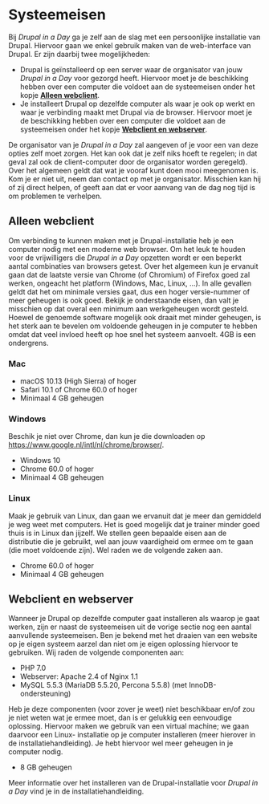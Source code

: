 Systeemeisen
============
Bij *Drupal in a Day* ga je zelf aan de slag met een persoonlijke installatie
van Drupal. Hiervoor gaan we enkel gebruik maken van de web-interface van
Drupal. Er zijn daarbij twee mogelijkheden:

* Drupal is geïnstalleerd op een server waar de organisator van jouw *Drupal in
  a Day* voor gezorgd heeft. Hiervoor moet je de beschikking hebben over een
  computer die voldoet aan de systeemeisen onder het kopje 
  [**Alleen webclient**](#alleen-webclient).
* Je installeert Drupal op dezelfde computer als waar je ook op werkt en waar je
  verbinding maakt met Drupal via de browser. Hiervoor moet je de beschikking
  hebben over een computer die voldoet aan de systeemeisen onder het kopje
  [**Webclient en webserver**](#webclient-en-webserver).

De organisator van je *Drupal in a Day* zal aangeven of je voor een van deze 
opties zelf moet zorgen. Het kan ook dat je zelf niks hoeft te regelen; in dat
geval zal ook de client-computer door de organisator worden geregeld). Over het
algemeen geldt dat wat je vooraf kunt doen mooi meegenomen is. Kom je er niet
uit, neem dan contact op met je organisator. Misschien kan hij of zij direct
helpen, of geeft aan dat er voor aanvang van de dag nog tijd is om problemen te
verhelpen.

Alleen webclient
----------------
Om verbinding te kunnen maken met je Drupal-installatie heb je een computer
nodig met een moderne web browser. Om het leuk te houden voor de vrijwilligers
die *Drupal in a Day* opzetten wordt er een beperkt aantal combinaties van
browsers getest. Over het algemeen kun je ervanuit gaan dat de laatste versie
van Chrome (of Chromium) of Firefox goed zal werken, ongeacht het platform
(Windows, Mac, Linux, ...). In alle gevallen geldt dat het om minimale versies
gaat, dus een hoger versie-nummer of meer geheugen is ook goed. Bekijk je
onderstaande eisen, dan valt je misschien op dat overal een minimum aan
werkgeheugen wordt gesteld. Hoewel de genoemde software mogelijk ook draait met
minder geheugen, is het sterk aan te bevelen om voldoende geheugen in je
computer te hebben omdat dat veel invloed heeft op hoe snel het systeem
aanvoelt. 4GB is een ondergrens.

### Mac
* macOS 10.13 (High Sierra) of hoger
* Safari 10.1 of Chrome 60.0 of hoger
* Minimaal 4 GB geheugen

### Windows
Beschik je niet over Chrome, dan kun je die downloaden op
https://www.google.nl/intl/nl/chrome/browser/.

* Windows 10
* Chrome 60.0 of hoger
* Minimaal 4 GB geheugen

### Linux
Maak je gebruik van Linux, dan gaan we ervanuit dat je meer dan gemiddeld je weg
weet met computers. Het is goed mogelijk dat je trainer minder goed thuis is in
Linux dan jijzelf. We stellen geen bepaalde eisen aan de distributie die je
gebruikt, wel aan jouw vaardigheid om ermee om te gaan (die moet voldoende
zijn). Wel raden we de volgende zaken aan.

* Chrome 60.0 of hoger
* Minimaal 4 GB geheugen

Webclient en webserver
----------------------
Wanneer je Drupal op dezelfde computer gaat installeren als waarop je gaat
werken, zijn er naast de systeemeisen uit de vorige sectie nog een aantal
aanvullende systeemeisen. Ben je bekend met het draaien van een website op je
eigen systeem aarzel dan niet om je eigen oplossing hiervoor te gebruiken. Wij
raden de volgende componenten aan:

* PHP 7.0
* Webserver: Apache 2.4 of Nginx 1.1
* MySQL 5.5.3 (MariaDB 5.5.20, Percona 5.5.8) (met InnoDB-ondersteuning)

Heb je deze componenten (voor zover je weet) niet beschikbaar en/of zou je niet
weten wat je ermee moet, dan is er gelukkig een eenvoudige oplossing. Hiervoor
maken we gebruik van een virtual machine; we gaan daarvoor een Linux-
installatie op je computer installeren (meer hierover in de
installatiehandleiding). Je hebt hiervoor wel meer geheugen in je computer
nodig.

* 8 GB geheugen

Meer informatie over het installeren van de Drupal-installatie voor *Drupal in
a Day* vind je in de installatiehandleiding.
